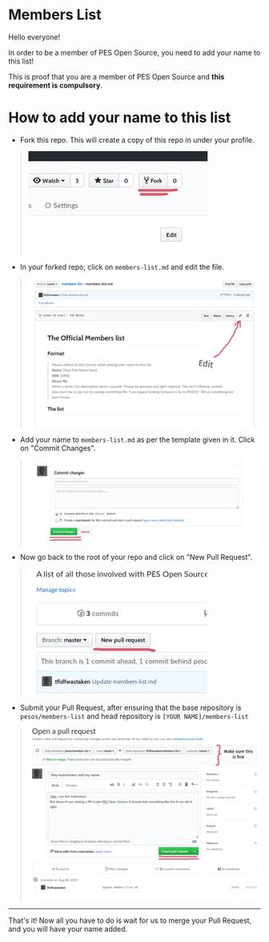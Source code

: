 # Members List
Hello everyone!

In order to be a member of PES Open Source, you need to add your name to this list!

This is proof that you are a member of PES Open Source and **this requirement is compulsory**.


# How to add your name to this list

- Fork this repo. This will create a copy of this repo in under your profile.

> ![Fork this repo](/images/fork.png)

- In your forked repo, click on `members-list.md` and edit the file.

> ![Editing members-list.md](/images/editlist.png)

- Add your name to `members-list.md` as per the template given in it. Click on "Commit Changes".

> ![Commit changes](/images/commit.png)

- Now go back to the root of your repo and click on "New Pull Request".

> ![New PR](/images/pr.png)

- Submit your Pull Request, after ensuring that the base repository is `pesos/members-list` and head repository is `[YOUR NAME]/members-list`

> ![Submitting PR](/images/createpr2.png)

---

That's it! Now all you have to do is wait for us to merge your Pull Request, and you will have your name added.
